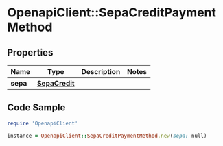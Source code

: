 # OpenapiClient::SepaCreditPaymentMethod

## Properties

Name | Type | Description | Notes
------------ | ------------- | ------------- | -------------
**sepa** | [**SepaCredit**](SepaCredit.md) |  | 

## Code Sample

```ruby
require 'OpenapiClient'

instance = OpenapiClient::SepaCreditPaymentMethod.new(sepa: null)
```


